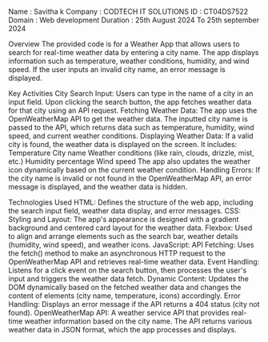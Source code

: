 Name : Savitha k
Company : CODTECH IT SOLUTIONS
ID : CT04DS7522
Domain : Web development
Duration : 25th August 2024 To 25th september 2024


Overview
The provided code is for a Weather App that allows users to search for real-time weather data by entering a city name. The app displays information such as temperature, weather conditions, humidity, and wind speed. If the user inputs an invalid city name, an error message is displayed.

Key Activities
City Search Input: Users can type in the name of a city in an input field. Upon clicking the search button, the app fetches weather data for that city using an API request.
Fetching Weather Data: The app uses the OpenWeatherMap API to get the weather data. The inputted city name is passed to the API, which returns data such as temperature, humidity, wind speed, and current weather conditions.
Displaying Weather Data: If a valid city is found, the weather data is displayed on the screen. It includes:
Temperature
City name
Weather conditions (like rain, clouds, drizzle, mist, etc.)
Humidity percentage
Wind speed
The app also updates the weather icon dynamically based on the current weather condition.
Handling Errors: If the city name is invalid or not found in the OpenWeatherMap API, an error message is displayed, and the weather data is hidden.

Technologies Used
HTML:
Defines the structure of the web app, including the search input field, weather data display, and error messages.
CSS:
Styling and Layout: The app's appearance is designed with a gradient background and centered card layout for the weather data.
Flexbox: Used to align and arrange elements such as the search bar, weather details (humidity, wind speed), and weather icons.
JavaScript:
API Fetching: Uses the fetch() method to make an asynchronous HTTP request to the OpenWeatherMap API and retrieves real-time weather data.
Event Handling: Listens for a click event on the search button, then processes the user's input and triggers the weather data fetch.
Dynamic Content: Updates the DOM dynamically based on the fetched weather data and changes the content of elements (city name, temperature, icons) accordingly.
Error Handling: Displays an error message if the API returns a 404 status (city not found).
OpenWeatherMap API:
A weather service API that provides real-time weather information based on the city name. The API returns various weather data in JSON format, which the app processes and displays.

